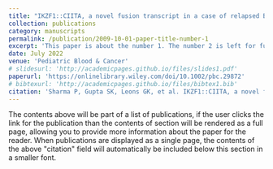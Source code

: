 ```yaml
---
title: "IKZF1::CIITA, a novel fusion transcript in a case of relapsed B‐cell acute lymphoblastic leukemia"
collection: publications
category: manuscripts
permalink: /publication/2009-10-01-paper-title-number-1
excerpt: 'This paper is about the number 1. The number 2 is left for future work.'
date: July 2022
venue: 'Pediatric Blood & Cancer'
# slidesurl: 'http://academicpages.github.io/files/slides1.pdf'
paperurl: 'https://onlinelibrary.wiley.com/doi/10.1002/pbc.29872'
# bibtexurl: 'http://academicpages.github.io/files/bibtex1.bib'
citation: 'Sharma P, Gupta SK, Leons GK, et al. IKZF1::CIITA, a novel fusion transcript in a case of relapsed B-cell acute lymphoblastic leukemia. Pediatr Blood Cancer. 2023;70(1):e29872. doi:10.1002/pbc.29872'
---
```

The contents above will be part of a list of publications, if the user clicks the link for the publication than the contents of section will be rendered as a full page, allowing you to provide more information about the paper for the reader. When publications are displayed as a single page, the contents of the above "citation" field will automatically be included below this section in a smaller font.
